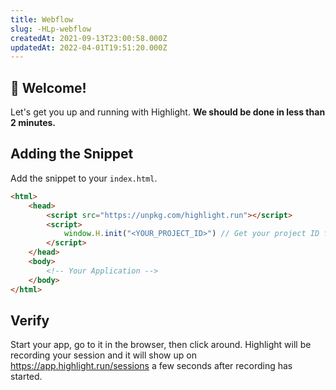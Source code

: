 ```yaml
---
title: Webflow
slug: -HLp-webflow
createdAt: 2021-09-13T23:00:58.000Z
updatedAt: 2022-04-01T19:51:20.000Z
---
```


## 👋 Welcome!

Let's get you up and running with Highlight. **We should be done in less than 2 minutes.**

## Adding the Snippet

Add the snippet to your `index.html`.

```html
<html>
    <head>
        <script src="https://unpkg.com/highlight.run"></script>
        <script>
            window.H.init("<YOUR_PROJECT_ID>") // Get your project ID from https://app.highlight.run/setup
        </script>
    </head>
    <body>
        <!-- Your Application -->
    </body>
</html>
```

## Verify

Start your app, go to it in the browser, then click around. Highlight will be recording your session and it will show up on <https://app.highlight.run/sessions> a few seconds after recording has started.

